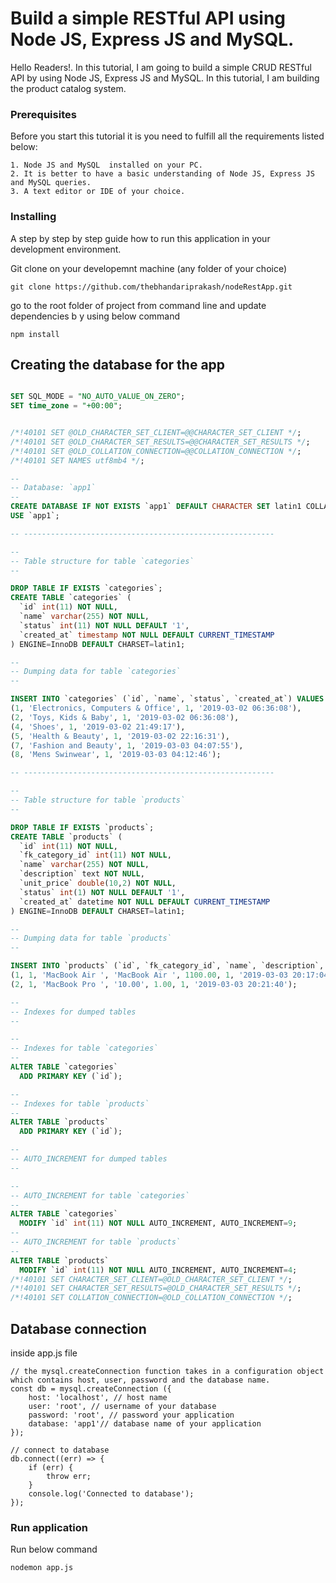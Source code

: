 # Build a simple RESTful API using Node JS, Express JS and MySQL.

Hello Readers!. In this tutorial, I am going to build a simple CRUD RESTful API by using Node JS, Express JS and MySQL. In this tutorial, I am building the product catalog system.

### Prerequisites

Before you start this tutorial it is you need to fulfill all the requirements listed below:


```
1. Node JS and MySQL  installed on your PC.
2. It is better to have a basic understanding of Node JS, Express JS and MySQL queries.
3. A text editor or IDE of your choice.
```

### Installing

A step by step by step guide how to run this application in your development environment.

Git clone on your developemnt machine (any folder of your choice)

```
git clone https://github.com/thebhandariprakash/nodeRestApp.git
```

go to the root folder of project from command line  and update dependencies b y using below command

```
npm install
```


## Creating the database for the app

```sql

SET SQL_MODE = "NO_AUTO_VALUE_ON_ZERO";
SET time_zone = "+00:00";


/*!40101 SET @OLD_CHARACTER_SET_CLIENT=@@CHARACTER_SET_CLIENT */;
/*!40101 SET @OLD_CHARACTER_SET_RESULTS=@@CHARACTER_SET_RESULTS */;
/*!40101 SET @OLD_COLLATION_CONNECTION=@@COLLATION_CONNECTION */;
/*!40101 SET NAMES utf8mb4 */;

--
-- Database: `app1`
--
CREATE DATABASE IF NOT EXISTS `app1` DEFAULT CHARACTER SET latin1 COLLATE latin1_swedish_ci;
USE `app1`;

-- --------------------------------------------------------

--
-- Table structure for table `categories`
--

DROP TABLE IF EXISTS `categories`;
CREATE TABLE `categories` (
  `id` int(11) NOT NULL,
  `name` varchar(255) NOT NULL,
  `status` int(11) NOT NULL DEFAULT '1',
  `created_at` timestamp NOT NULL DEFAULT CURRENT_TIMESTAMP
) ENGINE=InnoDB DEFAULT CHARSET=latin1;

--
-- Dumping data for table `categories`
--

INSERT INTO `categories` (`id`, `name`, `status`, `created_at`) VALUES
(1, 'Electronics, Computers & Office', 1, '2019-03-02 06:36:08'),
(2, 'Toys, Kids & Baby', 1, '2019-03-02 06:36:08'),
(4, 'Shoes', 1, '2019-03-02 21:49:17'),
(5, 'Health & Beauty', 1, '2019-03-02 22:16:31'),
(7, 'Fashion and Beauty', 1, '2019-03-03 04:07:55'),
(8, 'Mens Swinwear', 1, '2019-03-03 04:12:46');

-- --------------------------------------------------------

--
-- Table structure for table `products`
--

DROP TABLE IF EXISTS `products`;
CREATE TABLE `products` (
  `id` int(11) NOT NULL,
  `fk_category_id` int(11) NOT NULL,
  `name` varchar(255) NOT NULL,
  `description` text NOT NULL,
  `unit_price` double(10,2) NOT NULL,
  `status` int(1) NOT NULL DEFAULT '1',
  `created_at` datetime NOT NULL DEFAULT CURRENT_TIMESTAMP
) ENGINE=InnoDB DEFAULT CHARSET=latin1;

--
-- Dumping data for table `products`
--

INSERT INTO `products` (`id`, `fk_category_id`, `name`, `description`, `unit_price`, `status`, `created_at`) VALUES
(1, 1, 'MacBook Air ', 'MacBook Air ', 1100.00, 1, '2019-03-03 20:17:04'),
(2, 1, 'MacBook Pro ', '10.00', 1.00, 1, '2019-03-03 20:21:40');

--
-- Indexes for dumped tables
--

--
-- Indexes for table `categories`
--
ALTER TABLE `categories`
  ADD PRIMARY KEY (`id`);

--
-- Indexes for table `products`
--
ALTER TABLE `products`
  ADD PRIMARY KEY (`id`);

--
-- AUTO_INCREMENT for dumped tables
--

--
-- AUTO_INCREMENT for table `categories`
--
ALTER TABLE `categories`
  MODIFY `id` int(11) NOT NULL AUTO_INCREMENT, AUTO_INCREMENT=9;
--
-- AUTO_INCREMENT for table `products`
--
ALTER TABLE `products`
  MODIFY `id` int(11) NOT NULL AUTO_INCREMENT, AUTO_INCREMENT=4;
/*!40101 SET CHARACTER_SET_CLIENT=@OLD_CHARACTER_SET_CLIENT */;
/*!40101 SET CHARACTER_SET_RESULTS=@OLD_CHARACTER_SET_RESULTS */;
/*!40101 SET COLLATION_CONNECTION=@OLD_COLLATION_CONNECTION */;
```

## Database connection

inside app.js file

```node
// the mysql.createConnection function takes in a configuration object which contains host, user, password and the database name.
const db = mysql.createConnection ({
    host: 'localhost', // host name
    user: 'root', // username of your database
    password: 'root', // password your application
    database: 'app1'// database name of your application
});

// connect to database
db.connect((err) => {
    if (err) {
        throw err;
    }
    console.log('Connected to database');
});
```

### Run application

Run below command

```
nodemon app.js
```